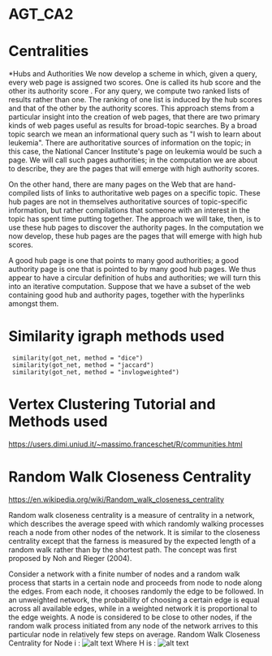 # AGT_CA2

# Centralities 
*Hubs and Authorities
We now develop a scheme in which, given a query, every web page is assigned two scores. One is called its hub score and the other its authority score . For any query, we compute two ranked lists of results rather than one. The ranking of one list is induced by the hub scores and that of the other by the authority scores.
This approach stems from a particular insight into the creation of web pages, that there are two primary kinds of web pages useful as results for broad-topic searches. By a broad topic search we mean an informational query such as "I wish to learn about leukemia". There are authoritative sources of information on the topic; in this case, the National Cancer Institute's page on leukemia would be such a page. We will call such pages authorities; in the computation we are about to describe, they are the pages that will emerge with high authority scores.

On the other hand, there are many pages on the Web that are hand-compiled lists of links to authoritative web pages on a specific topic. These hub pages are not in themselves authoritative sources of topic-specific information, but rather compilations that someone with an interest in the topic has spent time putting together. The approach we will take, then, is to use these hub pages to discover the authority pages. In the computation we now develop, these hub pages are the pages that will emerge with high hub scores.

A good hub page is one that points to many good authorities; a good authority page is one that is pointed to by many good hub pages. We thus appear to have a circular definition of hubs and authorities; we will turn this into an iterative computation. Suppose that we have a subset of the web containing good hub and authority pages, together with the hyperlinks amongst them.

# Similarity igraph methods used
```
 similarity(got_net, method = "dice")
 similarity(got_net, method = "jaccard")
 similarity(got_net, method = "invlogweighted")
```

# Vertex Clustering Tutorial and Methods used
https://users.dimi.uniud.it/~massimo.franceschet/R/communities.html

# Random Walk Closeness Centrality
https://en.wikipedia.org/wiki/Random_walk_closeness_centrality

Random walk closeness centrality is a measure of centrality in a network, which describes the average speed with which randomly walking processes reach a node from other nodes of the network. It is similar to the closeness centrality except that the farness is measured by the expected length of a random walk rather than by the shortest path.
The concept was first proposed by Noh and Rieger (2004).

Consider a network with a finite number of nodes and a random walk process that starts in a certain node and proceeds from node to node along the edges. From each node, it chooses randomly the edge to be followed. In an unweighted network, the probability of choosing a certain edge is equal across all available edges, while in a weighted network it is proportional to the edge weights. A node is considered to be close to other nodes, if the random walk process initiated from any node of the network arrives to this particular node in relatively few steps on average.
Random Walk Closeness Centrality for Node i :
![alt text](https://wikimedia.org/api/rest_v1/media/math/render/svg/48f834d0fc3024f0908945384790079e08234b60)
Where H is :
![alt text](https://wikimedia.org/api/rest_v1/media/math/render/svg/0d47d947b6e2961a31a55781b35ca5a6a34f408a)



